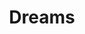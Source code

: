 ---
ee_id: '4259'
site: '1'
type: '2'
long_id: 2015-001 Dreams
url: 2015-001-dreams
year: '2015'
medium: The Broodle brand foam pool noodle, foam pool noodles, Coors Light beer can,
  tailored Aeropostale sweatpant leg, tailored pant leg, tailored GAP sweatpant leg,
  American Apparel sock
commission:
add_credit:
dims: 140 cm x variable width x variable depth
pitch:
ps:
live_url:
related:
title: Dreams
youtube:
imgs: dreams-2015-011-full-database-team-JL.jpg
subheading:
year2: '2015'
download:
add_credits:
related_code:
! '':
layout: things-i-made
---